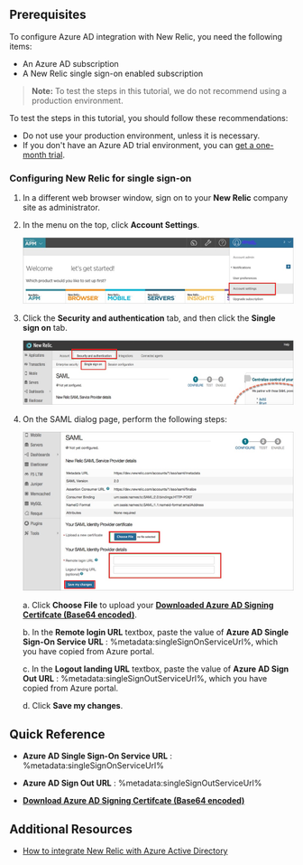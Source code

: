 ## Prerequisites

To configure Azure AD integration with New Relic, you need the following items:

- An Azure AD subscription
- A New Relic single sign-on enabled subscription

> **Note:**
> To test the steps in this tutorial, we do not recommend using a production environment.

To test the steps in this tutorial, you should follow these recommendations:

- Do not use your production environment, unless it is necessary.
- If you don't have an Azure AD trial environment, you can [get a one-month trial](https://azure.microsoft.com/pricing/free-trial/).

### Configuring New Relic for single sign-on

1. In a different web browser window, sign on to your **New Relic** company site as administrator.

2. In the menu on the top, click **Account Settings**.
   
    ![Account Settings](./media/ic797036.png "Account Settings")

3. Click the **Security and authentication** tab, and then click the **Single sign on** tab.
   
    ![Single Sign-On](./media/ic797037.png "Single Sign-On")

4. On the SAML dialog page, perform the following steps:
   
    ![SAML](./media/ic797038.png "SAML")
   
   a. Click **Choose File** to upload your **[Downloaded Azure AD Signing Certifcate (Base64 encoded)](%metadata:certificateDownloadBase64Url%)**.

   b. In the **Remote login URL** textbox,  paste the value of **Azure AD Single Sign-On Service URL** : %metadata:singleSignOnServiceUrl%, which you have copied from Azure portal.
   
   c. In the **Logout landing URL** textbox, paste the value of **Azure AD Sign Out URL** : %metadata:singleSignOutServiceUrl%, which you have copied from Azure portal.

   d. Click **Save my changes**.

## Quick Reference

* **Azure AD Single Sign-On Service URL** : %metadata:singleSignOnServiceUrl%

* **Azure AD Sign Out URL** : %metadata:singleSignOutServiceUrl%

* **[Download Azure AD Signing Certifcate (Base64 encoded)](%metadata:certificateDownloadBase64Url%)**

## Additional Resources

* [How to integrate New Relic with Azure Active Directory](https://docs.microsoft.com/azure/active-directory/active-directory-saas-new-relic-tutorial)
